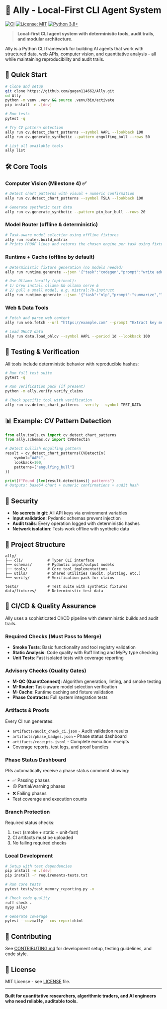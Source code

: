 # 🤖 Ally - Local-First CLI Agent System

[![CI](https://github.com/gagan114662/Ally/actions/workflows/ci.yml/badge.svg)](https://github.com/gagan114662/Ally/actions/workflows/ci.yml)
[![License: MIT](https://img.shields.io/badge/License-MIT-yellow.svg)](https://opensource.org/licenses/MIT)
[![Python 3.8+](https://img.shields.io/badge/python-3.8+-blue.svg)](https://www.python.org/downloads/)

> **Local-first CLI agent system with deterministic tools, audit trails, and modular architecture.**

Ally is a Python CLI framework for building AI agents that work with structured data, web APIs, computer vision, and quantitative analysis - all while maintaining reproducibility and audit trails.

## 🚀 Quick Start

```bash
# Clone and setup
git clone https://github.com/gagan114662/Ally.git
cd Ally
python -m venv .venv && source .venv/bin/activate
pip install -e .[dev]

# Run tests
pytest -q

# Try CV pattern detection
ally run cv.detect_chart_patterns --symbol AAPL --lookback 100
ally run cv.generate_synthetic --pattern engulfing_bull --rows 50

# List all available tools
ally list
```

## 🛠️ Core Tools

### Computer Vision (Milestone 4) ✅
```bash
# Detect chart patterns with visual + numeric confirmation
ally run cv.detect_chart_patterns --symbol TSLA --lookback 100

# Generate synthetic test data
ally run cv.generate_synthetic --pattern pin_bar_bull --rows 20
```

### Model Router (offline & deterministic)
```bash
# Task-aware model selection using offline fixtures
ally run router.build_matrix
# Prints PROOF lines and returns the chosen engine per task using fixtures only.
```

### Runtime + Cache (offline by default)
```bash
# Deterministic fixture generation (no models needed)
ally run runtime.generate --json '{"task":"codegen","prompt":"write add","live":false}'

# Use Ollama locally (optional):
# 1) brew install ollama && ollama serve &
# 2) pull a small model, e.g. mistral:7b-instruct
ally run runtime.generate --json '{"task":"nlp","prompt":"summarize","live":true}'
```

### Web & Data Tools
```bash
# Fetch and parse web content
ally run web.fetch --url "https://example.com" --prompt "Extract key metrics"

# Load OHLCV data
ally run data.load_ohlcv --symbol AAPL --period 1d --lookback 100
```

## 🧪 Testing & Verification

All tools include deterministic behavior with reproducible hashes:

```bash
# Run full test suite
pytest -q

# Run verification pack (if present)
python -m ally.verify.verify_claims

# Check specific tool with verification
ally run cv.detect_chart_patterns --verify --symbol TEST_DATA
```

## 📊 Example: CV Pattern Detection

```python
from ally.tools.cv import cv_detect_chart_patterns
from ally.schemas.cv import CVDetectIn

# Detect bullish engulfing pattern
result = cv_detect_chart_patterns(CVDetectIn(
    symbol="AAPL", 
    lookback=100,
    patterns=["engulfing_bull"]
))

print(f"Found {len(result.detections)} patterns")
# Outputs: base64 chart + numeric confirmations + audit hash
```

## 🔐 Security

- **No secrets in git**: All API keys via environment variables
- **Input validation**: Pydantic schemas prevent injection  
- **Audit trails**: Every operation logged with deterministic hashes
- **Network isolation**: Tests work offline with synthetic data

## 📁 Project Structure

```
ally/
├── cli/           # Typer CLI interface
├── schemas/       # Pydantic input/output models  
├── tools/         # Core tool implementations
├── utils/         # Shared utilities (audit, plotting, etc.)
└── verify/        # Verification pack for claims

tests/             # Test suite with synthetic fixtures
data/fixtures/     # Deterministic test data
```

## 🔧 CI/CD & Quality Assurance

Ally uses a sophisticated CI/CD pipeline with deterministic builds and audit trails.

### Required Checks (Must Pass to Merge)

- **Smoke Tests**: Basic functionality and tool registry validation
- **Static Analysis**: Code quality with Ruff linting and MyPy type checking
- **Unit Tests**: Fast isolated tests with coverage reporting

### Advisory Checks (Quality Gates)

- **M-QC (QuantConnect)**: Algorithm generation, linting, and smoke testing
- **M-Router**: Task-aware model selection verification
- **M-Cache**: Runtime caching and fixture validation
- **Phase Contracts**: Full system integration tests

### Artifacts & Proofs

Every CI run generates:
- `artifacts/audit_check_ci.json` - Audit validation results
- `artifacts/phase_badges.json` - Phase status dashboard
- `artifacts/receipts.jsonl` - Complete execution receipts
- Coverage reports, test logs, and proof bundles

### Phase Status Dashboard

PRs automatically receive a phase status comment showing:
- ✅ Passing phases
- 🟡 Partial/warning phases
- ❌ Failing phases
- Test coverage and execution counts

### Branch Protection

Required status checks:
1. `test` (smoke + static + unit-fast)
2. CI artifacts must be uploaded
3. No failing required checks

### Local Development

```bash
# Setup with test dependencies
pip install -e .[dev]
pip install -r requirements-tests.txt

# Run core tests
pytest tests/test_memory_reporting.py -v

# Check code quality
ruff check .
mypy ally/

# Generate coverage
pytest --cov=ally --cov-report=html
```

## 🤝 Contributing

See [CONTRIBUTING.md](CONTRIBUTING.md) for development setup, testing guidelines, and code style.

## 📄 License

MIT License - see [LICENSE](LICENSE) file.

---

**Built for quantitative researchers, algorithmic traders, and AI engineers who need reliable, auditable tools.**